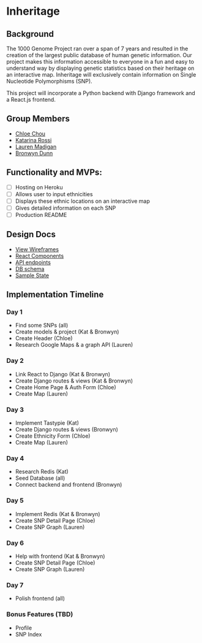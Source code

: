 

# Inheritage

## Background
The 1000 Genome Project ran over a span of 7 years and resulted in the creation of the largest public database of human genetic information. Our project makes this information accessible to everyone in a fun and easy to understand way by displaying genetic statistics based on their heritage on an interactive map. Inheritage will exclusively contain information on Single Nucleotide Polymorphisms (SNP). 

This project will incorporate a Python backend with Django framework and a React.js frontend. 

## Group Members
- [Chloe Chou](https://github.com/chloejchou)
- [ Katarina Rossi](https://github.com/dischorde)
- [Lauren Madigan](https://github.com/lmadigan)
- [Bronwyn Dunn](https://github.com/bronwyndunn)


## Functionality and MVPs:
- [ ] Hosting on Heroku
- [ ] Allows user to input ethnicities 
- [ ] Displays these ethnic locations on an interactive map 
- [ ] Gives detailed information on each SNP
- [ ] Production README

## Design Docs
* [View Wireframes][wireframes]
* [React Components][components]
* [API endpoints][api-endpoints]
* [DB schema][schema]
* [Sample State][sample-state]

[wireframes]: docs/wireframes
[components]: docs/component-hierarchy.md
[sample-state]: docs/sample-state.md
[api-endpoints]: docs/api-endpoints.md
[schema]: docs/schema.md

## Implementation Timeline

### Day 1

- Find some SNPs (all)
- Create models & project (Kat & Bronwyn)
- Create Header (Chloe)
- Research Google Maps & a graph API (Lauren)

### Day 2

- Link React to Django (Kat & Bronwyn)
- Create Django routes & views (Kat & Bronwyn)
- Create Home Page & Auth Form (Chloe)
- Create Map (Lauren)

### Day 3
- Implement Tastypie (Kat)
- Create Django routes & views (Bronwyn)
- Create Ethnicity Form (Chloe)
- Create Map (Lauren) 

### Day 4 
- Research Redis (Kat)
- Seed Database (all)
- Connect backend and frontend (Bronwyn)

### Day 5 
- Implement Redis (Kat & Bronwyn)
- Create SNP Detail Page (Chloe)
- Create SNP Graph (Lauren)

### Day 6 
- Help with frontend (Kat & Bronwyn)
- Create SNP Detail Page (Chloe)
- Create SNP Graph (Lauren)

### Day 7
- Polish frontend (all)

### Bonus Features (TBD)

- Profile 
- SNP Index 







